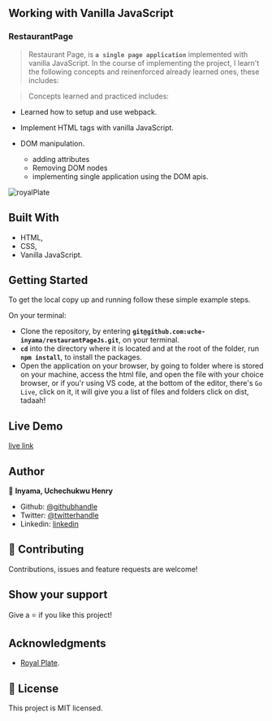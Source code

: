 ## Working with Vanilla JavaScript

### RestaurantPage

> Restaurant Page, is **`a single page application`** implemented with vanilla JavaScript.
> In the course of implementing the project, I learn't the following concepts and reinenforced already
> learned ones, these includes:

> Concepts learned and practiced includes:

- Learned how to setup and use webpack.
- Implement HTML tags with vanilla JavaScript.
- DOM manipulation.

  - adding attributes
  - Removing DOM nodes
  - implementing single application using the DOM apis.

![royalPlate](https://user-images.githubusercontent.com/46329537/185924041-74601465-f813-41e0-a4ea-b0a9fb552f11.png)

## Built With

- HTML,
- CSS,
- Vanilla JavaScript.

## Getting Started

To get the local copy up and running follow these simple example steps.

On your terminal: 

-  Clone the repository, by entering **`git@github.com:uche-inyama/restaurantPageJs.git`**,
   on your terminal.
- **`cd`** into the directory where it is located and at the root of the folder, run **`npm install`**,
   to install the packages.
- Open the application on your browser, by going to folder where is stored on your machine, access the html file,
   and open the file with your choice browser, or if you'r using VS code, at the bottom of the editor, there's `Go Live`,
   click on it, it will give you a list of files and folders click on dist, tadaah!
  

## Live Demo

[live link]( https://uche-inyama.github.io/restaurantPageJs/)

## Author

👤 **Inyama, Uchechukwu Henry**

- Github: [@githubhandle](https://github.com/uche-inyama)
- Twitter: [@twitterhandle](https://twitter.com/euuoc)
- Linkedin: [linkedin](https://www.linkedin.com/in/uchechukwu-inyama-b3429a105/)

## 🤝 Contributing

Contributions, issues and feature requests are welcome!

## Show your support

Give a ⭐️ if you like this project!

## Acknowledgments

- [Royal Plate](http://preview.themeforest.net/item/royal-plate-restaurant-and-catering-wordpress-theme/full_screen_preview/17302632?_ga=2.248806791.1034150321.1662063813-1513335878.1662063813&_gac=1.182536916.1662063813.CjwKCAjwsMGYBhAEEiwAGUXJaSfmerTqgRBtMmL5PQmOqR8hwqStoT8AfDiTv-ZX56ecywPwlVlJqBoCsJMQAvD_BwE).

## 📝 License

This project is MIT licensed.
